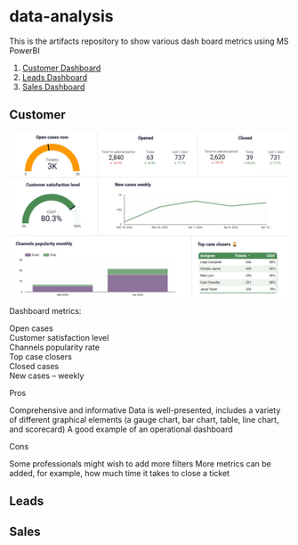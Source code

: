 # data-analysis
This is the artifacts repository to show various dash board metrics using MS PowerBI
<!-- TOC depthFrom:2 depthTo:6 withLinks:1 updateOnSave:1 orderedList:0 -->
1. [Customer Dashboard](#customer)
2. [Leads Dashboard](#leads)
3. [Sales Dashboard](#sales)

<!-- /TOC -->

## Customer

![Customer Dashboard](https://github.com/Avenkatakilari/data-analysis/blob/main/artifacts/CustomerDashboard.jpg?raw=true)

Dashboard metrics:</BR>

Open cases </BR>
Customer satisfaction level</BR>
Channels popularity rate</BR>
Top case closers</BR>
Closed cases</BR>
New cases – weekly

Pros</BR>

Comprehensive and informative
Data is well-presented, includes a variety of different graphical elements (a gauge chart, bar chart, table, line chart, and scorecard)
A good example of an operational dashboard

Cons</BR>

Some professionals might wish to add more filters
More metrics can be added, for example, how much time it takes to close a ticket



## Leads




## Sales



